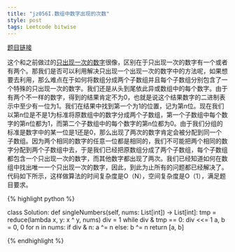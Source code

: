 ```yaml
---
title: "jz056I.数组中数字出现的次数"
style: post
tags: Leetcode bitwise
---
```


[题目链接](https://leetcode-cn.com/problems/shu-zu-zhong-shu-zi-chu-xian-de-ci-shu-lcof/)

这个和之前做过的[只出现一次的数字](https://1e0ndavid.github.io/lc136/)很像，区别在于只出现一次的数字有一个或者有两个。那我们是否可以利用解决只出现一个出现一次的数字中的方法呢，如果想要去利用，那么难点在于如何将数组分成两个子数组并且每个子数组分别包含了一个特殊的只出现一次的数字。我们还是从头到尾依此异或数组中的每个数字。由于有两个不一样的数字，得到的结果肯定不为0，也就是说这个结果数字的二进制表示中至少有一位为1。我们在结果中找到第一个为1的位置，记为第n位。现在我们以第n位是不是1为标准将原数组中的数字分成两个子数组，第一个子数组中每个数字的第n位都为1，而第二个子数组中的每个数字的第n位都为0。由于我们分组的标准是数字中的某一位是1还是0，那么出现了两次的数字肯定会被分配到同一个子数组。因为两个相同的数字的任意一位都是相同的，我们不可能把两个相同的数字分配到两个子数组中去，于是我们已经把原数组分成了两个子数组，每个子数组都包含一个只出现一次的数字，而其他数字都出现了两次。我们已经知道如何在数组中找出唯一一个只出现一次的数字，因此，到此为止所有的问题都已经解决了。代码如下所示，这样做算法的时间复杂度是O（N），空间复杂度是O（1），满足题目要求。

{% highlight python %}

class Solution:
    def singleNumbers(self, nums: List[int]) -> List[int]:
        tmp = reduce(lambda x, y: x ^ y, nums)
        div = 1
        while div & tmp == 0:
            div <<= 1
        a, b = 0, 0
        for n in nums:
            if div & n:
                a ^= n
            else:
                b ^= n
        return [a, b]

{% endhighlight %}

